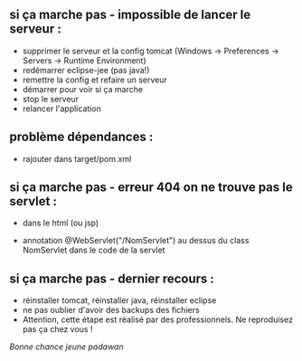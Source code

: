 ## si ça marche pas - impossible de lancer le serveur : 
- supprimer le serveur et la config tomcat (Windows -> Preferences -> Servers -> Runtime Environment)
- redémarrer eclipse-jee (pas java!)
- remettre la config et refaire un serveur 
- démarrer pour voir si ça marche 
- stop le serveur 
- relancer l'application 

## problème dépendances : 
- rajouter dans target/pom.xml 

## si ça marche pas - erreur 404 on ne trouve pas le servlet : 
- <form method="post" action="NomServlet"> dans le html (ou jsp) 
- annotation @WebServlet("/NomServlet") au dessus du class NomServlet dans le code de la servlet 

## si ça marche pas - dernier recours : 
- réinstaller tomcat, réinstaller java, réinstaller eclipse 
- ne pas oublier d'avoir des backups des fichiers 
- Attention, cette étape est réalisé par des professionnels. Ne reproduisez pas ça chez vous !

*Bonne chance jeune padawan* 
